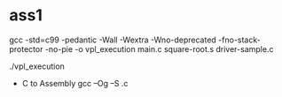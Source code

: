 # ass1


gcc -std=c99 -pedantic -Wall -Wextra -Wno-deprecated -fno-stack-protector -no-pie -o vpl_execution main.c square-root.s driver-sample.c

./vpl_execution


* C to Assembly
gcc –Og –S <sourcecode>.c
